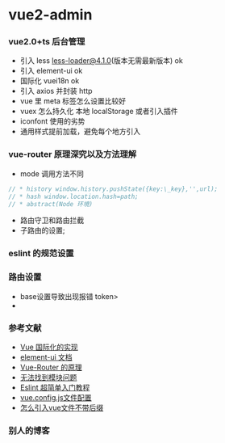 # vue2-admin

### vue2.0+ts 后台管理

- 引入 less less-loader@4.1.0(版本无需最新版本) ok
- 引入 element-ui ok
- 国际化 vuei18n ok
- 引入 axios 并封装 http
- vue 里 meta 标签怎么设置比较好
- vuex 怎么持久化 本地 localStorage 或者引入插件
- iconfont 使用的劣势
- 通用样式提前加载，避免每个地方引入
### vue-router 原理深究以及方法理解

- mode 调用方法不同

```javascript
// * history window.history.pushState({key:\_key},'',url);
// * hash window.location.hash=path;
// * abstract(Node 环境)
```

- 路由守卫和路由拦截
- 子路由的设置;

### eslint 的规范设置
### 路由设置
- base设置导致出现报错 token>
-

### 参考文献

- [Vue 国际化的实现](https://blog.csdn.net/qq_39009348/article/details/82224166)
- [element-ui 文档](https://blog.csdn.net/qq_39009348/article/details/82224166)
- [Vue-Router 的原理](https://www.cnblogs.com/gaosirs/p/10606266.html)
- [无法找到模块问题](https://blog.csdn.net/woshissss/article/details/114755815)
- [Eslint 超简单入门教程](https://www.jianshu.com/p/ad1e46faaea2)
- [vue.config.js文件配置](https://www.cnblogs.com/love314159/p/14804277.html)
- [怎么引入vue文件不带后缀](https://www.cnblogs.com/ginkgo-leaves/p/10718478.html)
### 别人的博客
